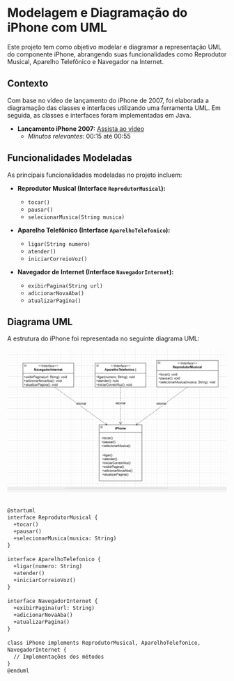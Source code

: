 # Modelagem e Diagramação do iPhone com UML

Este projeto tem como objetivo modelar e diagramar a representação UML do componente iPhone, abrangendo suas funcionalidades como Reprodutor Musical, Aparelho Telefônico e Navegador na Internet.

## Contexto

Com base no vídeo de lançamento do iPhone de 2007, foi elaborada a diagramação das classes e interfaces utilizando uma ferramenta UML. Em seguida, as classes e interfaces foram implementadas em Java.

- **Lançamento iPhone 2007:** [Assista ao vídeo](https://www.youtube.com/watch?v=9hUIxyE2Ns8)
  - *Minutos relevantes:* 00:15 até 00:55

## Funcionalidades Modeladas

As principais funcionalidades modeladas no projeto incluem:

- **Reprodutor Musical (Interface `ReprodutorMusical`):**
  - `tocar()`
  - `pausar()`
  - `selecionarMusica(String musica)`

- **Aparelho Telefônico (Interface `AparelhoTelefonico`):**
  - `ligar(String numero)`
  - `atender()`
  - `iniciarCorreioVoz()`

- **Navegador de Internet (Interface `NavegadorInternet`):**
  - `exibirPagina(String url)`
  - `adicionarNovaAba()`
  - `atualizarPagina()`

## Diagrama UML

A estrutura do iPhone foi representada no seguinte diagrama UML:

![UML](https://raw.githubusercontent.com/felipefortu33/UML_Iphone/refs/heads/master/Captura%20de%20tela%202025-04-05%20184640.png)

```plantuml

@startuml
interface ReprodutorMusical {
  +tocar()
  +pausar()
  +selecionarMusica(musica: String)
}

interface AparelhoTelefonico {
  +ligar(numero: String)
  +atender()
  +iniciarCorreioVoz()
}

interface NavegadorInternet {
  +exibirPagina(url: String)
  +adicionarNovaAba()
  +atualizarPagina()
}

class iPhone implements ReprodutorMusical, AparelhoTelefonico, NavegadorInternet {
  // Implementações dos métodos
}
@enduml
  



